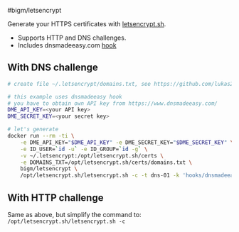 #bigm/letsencrypt

Generate your HTTPS certificates with [letsencrypt.sh](https://github.com/lukas2511/letsencrypt.sh).
 
* Supports HTTP and DNS challenges.
* Includes dnsmadeeasy.com [hook](https://github.com/alisade/letsencrypt-DNSMadeEasy-hook)

## With DNS challenge

```bash
# create file ~/.letsencrypt/domains.txt, see https://github.com/lukas2511/letsencrypt.sh/blob/master/docs/domains_txt.md

# this example uses dnsmadeeasy hook
# you have to obtain own API key from https://www.dnsmadeeasy.com/
DME_API_KEY=<your API key>
DME_SECRET_KEY=<your secret key>

# let's generate
docker run --rm -ti \
    -e DME_API_KEY="$DME_API_KEY" -e DME_SECRET_KEY="$DME_SECRET_KEY" \
    -e ID_USER=`id -u` -e ID_GROUP=`id -g` \
    -v ~/.letsencrypt:/opt/letsencrypt.sh/certs \
    -e DOMAINS_TXT=/opt/letsencrypt.sh/certs/domains.txt \
    bigm/letsencrypt \
    /opt/letsencrypt.sh/letsencrypt.sh -c -t dns-01 -k 'hooks/dnsmadeeasy/hook.py'
```

## With HTTP challenge

Same as above, but simplify the command to: `/opt/letsencrypt.sh/letsencrypt.sh -c`